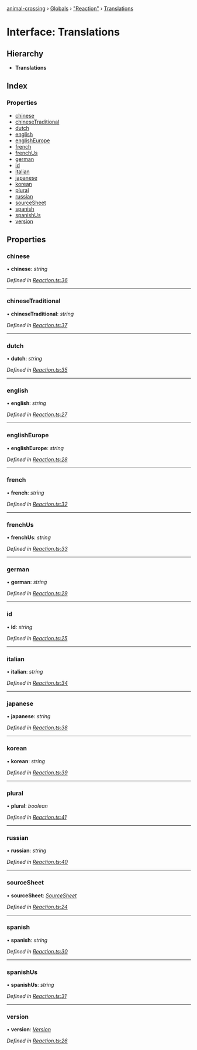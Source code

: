 [animal-crossing](../README.md) › [Globals](../globals.md) › ["Reaction"](../modules/_reaction_.md) › [Translations](_reaction_.translations.md)

# Interface: Translations

## Hierarchy

* **Translations**

## Index

### Properties

* [chinese](_reaction_.translations.md#chinese)
* [chineseTraditional](_reaction_.translations.md#chinesetraditional)
* [dutch](_reaction_.translations.md#dutch)
* [english](_reaction_.translations.md#english)
* [englishEurope](_reaction_.translations.md#englisheurope)
* [french](_reaction_.translations.md#french)
* [frenchUs](_reaction_.translations.md#frenchus)
* [german](_reaction_.translations.md#german)
* [id](_reaction_.translations.md#id)
* [italian](_reaction_.translations.md#italian)
* [japanese](_reaction_.translations.md#japanese)
* [korean](_reaction_.translations.md#korean)
* [plural](_reaction_.translations.md#plural)
* [russian](_reaction_.translations.md#russian)
* [sourceSheet](_reaction_.translations.md#sourcesheet)
* [spanish](_reaction_.translations.md#spanish)
* [spanishUs](_reaction_.translations.md#spanishus)
* [version](_reaction_.translations.md#version)

## Properties

###  chinese

• **chinese**: *string*

*Defined in [Reaction.ts:36](https://github.com/Norviah/animal-crossing/blob/f22c64d/module/types/Reaction.ts#L36)*

___

###  chineseTraditional

• **chineseTraditional**: *string*

*Defined in [Reaction.ts:37](https://github.com/Norviah/animal-crossing/blob/f22c64d/module/types/Reaction.ts#L37)*

___

###  dutch

• **dutch**: *string*

*Defined in [Reaction.ts:35](https://github.com/Norviah/animal-crossing/blob/f22c64d/module/types/Reaction.ts#L35)*

___

###  english

• **english**: *string*

*Defined in [Reaction.ts:27](https://github.com/Norviah/animal-crossing/blob/f22c64d/module/types/Reaction.ts#L27)*

___

###  englishEurope

• **englishEurope**: *string*

*Defined in [Reaction.ts:28](https://github.com/Norviah/animal-crossing/blob/f22c64d/module/types/Reaction.ts#L28)*

___

###  french

• **french**: *string*

*Defined in [Reaction.ts:32](https://github.com/Norviah/animal-crossing/blob/f22c64d/module/types/Reaction.ts#L32)*

___

###  frenchUs

• **frenchUs**: *string*

*Defined in [Reaction.ts:33](https://github.com/Norviah/animal-crossing/blob/f22c64d/module/types/Reaction.ts#L33)*

___

###  german

• **german**: *string*

*Defined in [Reaction.ts:29](https://github.com/Norviah/animal-crossing/blob/f22c64d/module/types/Reaction.ts#L29)*

___

###  id

• **id**: *string*

*Defined in [Reaction.ts:25](https://github.com/Norviah/animal-crossing/blob/f22c64d/module/types/Reaction.ts#L25)*

___

###  italian

• **italian**: *string*

*Defined in [Reaction.ts:34](https://github.com/Norviah/animal-crossing/blob/f22c64d/module/types/Reaction.ts#L34)*

___

###  japanese

• **japanese**: *string*

*Defined in [Reaction.ts:38](https://github.com/Norviah/animal-crossing/blob/f22c64d/module/types/Reaction.ts#L38)*

___

###  korean

• **korean**: *string*

*Defined in [Reaction.ts:39](https://github.com/Norviah/animal-crossing/blob/f22c64d/module/types/Reaction.ts#L39)*

___

###  plural

• **plural**: *boolean*

*Defined in [Reaction.ts:41](https://github.com/Norviah/animal-crossing/blob/f22c64d/module/types/Reaction.ts#L41)*

___

###  russian

• **russian**: *string*

*Defined in [Reaction.ts:40](https://github.com/Norviah/animal-crossing/blob/f22c64d/module/types/Reaction.ts#L40)*

___

###  sourceSheet

• **sourceSheet**: *[SourceSheet](../enums/_reaction_.sourcesheet.md)*

*Defined in [Reaction.ts:24](https://github.com/Norviah/animal-crossing/blob/f22c64d/module/types/Reaction.ts#L24)*

___

###  spanish

• **spanish**: *string*

*Defined in [Reaction.ts:30](https://github.com/Norviah/animal-crossing/blob/f22c64d/module/types/Reaction.ts#L30)*

___

###  spanishUs

• **spanishUs**: *string*

*Defined in [Reaction.ts:31](https://github.com/Norviah/animal-crossing/blob/f22c64d/module/types/Reaction.ts#L31)*

___

###  version

• **version**: *[Version](../enums/_reaction_.version.md)*

*Defined in [Reaction.ts:26](https://github.com/Norviah/animal-crossing/blob/f22c64d/module/types/Reaction.ts#L26)*
